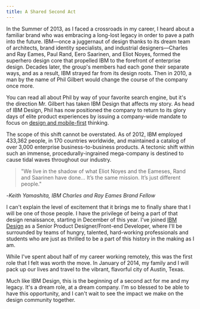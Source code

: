 ```yaml
---
title: A Shared Second Act
---
```


In the Summer of 2013, as I faced a crossroads in my career, I heard about a familiar brand who was embracing a long-lost legacy in order to pave a path into the future. IBM—once a juggernaut of design thanks to its dream team of architects, brand identity specialists, and industrial designers—Charles and Ray Eames, Paul Rand, Eero Saarinen, and Eliot Noyes, formed the superhero design core that propelled IBM to the forefront of enterprise design. Decades later, the group's members  had each gone their separate ways, and as a result, IBM strayed far from its design roots. Then in 2010, a man by the name of Phil Gilbert would change the course of the company once more.

You can read all about Phil by way of your favorite search engine, but it's the direction Mr. Gilbert has taken IBM Design that affects my story. As head of IBM Design, Phil has now positioned the company to return to its glory days of elite product experiences by issuing a company-wide mandate to focus on [design and mobile-first](http://redmonk.com/jgovernor/2013/02/21/ibm-goes-all-in-on-mobile-design-first-for-mobilefirst/) thinking.

The scope of this shift cannot be overstated. As of 2012, IBM employed 433,362 people, in 170 countries worldwide, and maintained a catalog of over 3,000 enterprise business-to-business products. A tectonic shift within such an immense, procedurally-ingrained mega-company is destined to cause tidal waves throughout our industry.

> "We live in the shadow of what Eliot Noyes and the Eameses, Rand and Saarinen have done… It’s the same mission. It’s just different people."

-*Keith Yamashita, IBM Charles and Ray Eames Brand Fellow*

I can't explain the level of excitement that it brings me to finally share that I will be one of those people. I have the privilege of being a part of that design renaissance, starting in December of this year. I've joined [IBM Design](http://www.ibm.com/design/) as a Senior Product Designer/Front-end Developer, where I'll be surrounded by teams of hungry, talented, hard-working professionals and students who are just as thrilled to be a part of this history in the making as I am.

While I've spent about half of my career working remotely, this was the first role that I felt was worth the move. In January of 2014, my family and I will pack up our lives and travel to the vibrant, flavorful city of Austin, Texas.

Much like IBM Design, this is the beginning of a second act for me and my legacy. It's a dream role, at a dream company. I'm so blessed to be able to have this opportunity, and I can't wait to see the impact we make on the design community together.
